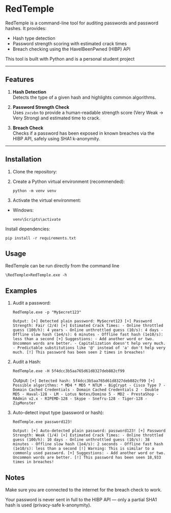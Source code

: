 # RedTemple

RedTemple is a command-line tool for auditing passwords and password hashes. It provides:

- Hash type detection  
- Password strength scoring with estimated crack times  
- Breach checking using the HaveIBeenPwned (HIBP) API  

This tool is built with Python and is a personal student project

---

## Features

1. **Hash Detection**  
   Detects the type of a given hash and highlights common algorithms.

2. **Password Strength Check**  
   Uses `zxcvbn` to provide a human-readable strength score (Very Weak → Very Strong) and estimated time to crack.

3. **Breach Check**  
   Checks if a password has been exposed in known breaches via the HIBP API, safely using SHA1 k-anonymity.

---

## Installation

1. Clone the repository:

2. Create a Python virtual environment (recommended):

	`python -m venv venv`


3. Activate the virtual environment:

- Windows:

	`venv\Scripts\activate`


Install dependencies:

	pip install -r requirements.txt


## Usage

RedTemple can be run directly from the command line

	\RedTemple>RedTemple.exe -h 
	
	
## Examples

1. Audit a password:

	`RedTemple.exe -p "My$ecret123"`
	
	`Output:
	[+] Detected plain password: My$ecret123
	[+] Password Strength: Fair (2/4)
	[+] Estimated Crack Times:
		- Online throttled guess (100/h): 4 years
		- Online unthrottled guess (10/s): 4 days
		- Offline slow hash (1e4/s): 6 minutes
		- Offline fast hash (1e10/s): less than a second
	[+] Suggestions:
		- Add another word or two. Uncommon words are better.
		- Capitalization doesn't help very much.
		- Predictable substitutions like '@' instead of 'a' don't help very much.
	[!] This password has been seen 2 times in breaches!`
	
2. Audit a Hash:
	
	`RedTemple.exe -H 5f4dcc3b5aa765d61d8327deb882cf99`
	
	Output:
	`[+] Detected hash: 5f4dcc3b5aa765d61d8327deb882cf99
	[+] Possible algorithms:
		* MD4
		* MD5
		* NTLM
		- BigCrypt
		- Cisco Type 7
		- Domain Cached Credentials
		- Domain Cached Credentials 2
		- Double MD5
		- Haval-128
		- LM
		- Lotus Notes/Domino 5
		- MD2
		- PrestaShop
		- RAdmin v2.x
		- RIPEMD-128
		- Skype
		- Snefru-128
		- Tiger-128
		- ZipMonster`
		
3. Auto-detect input type (password or hash):

	`RedTemple.exe password123!`
	
	`Output:
	[+] Auto-detected plain password: password123!
	[+] Password Strength: Weak (1/4)
	[+] Estimated Crack Times:
		- Online throttled guess (100/h): 10 days
		- Online unthrottled guess (10/s): 38 minutes
		- Offline slow hash (1e4/s): 2 seconds
		- Offline fast hash (1e10/s): less than a second
	[!] Warning: This is similar to a commonly used password.
	[+] Suggestions:
		- Add another word or two. Uncommon words are better.
	[!] This password has been seen 18,933 times in breaches!`
	
	
## Notes

Make sure you are connected to the internet for the breach check to work.

Your password is never sent in full to the HIBP API — only a partial SHA1 hash is used (privacy-safe k-anonymity).

